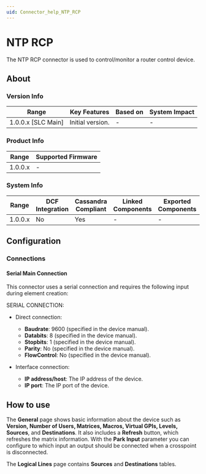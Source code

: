 ```yaml
---
uid: Connector_help_NTP_RCP
---
```


# NTP RCP

The NTP RCP connector is used to control/monitor a router control device.

## About

### Version Info

| Range                | Key Features     | Based on     | System Impact     |
|----------------------|------------------|--------------|-------------------|
| 1.0.0.x [SLC Main]   | Initial version. | -            | -                 |

### Product Info

| Range     | Supported Firmware     |
|-----------|------------------------|
| 1.0.0.x   | -                      |

### System Info

| Range     | DCF Integration     | Cassandra Compliant     | Linked Components     | Exported Components     |
|-----------|---------------------|-------------------------|-----------------------|-------------------------|
| 1.0.0.x   | No                  | Yes                     | -                     | -                       |

## Configuration

### Connections

#### Serial Main Connection

This connector uses a serial connection and requires the following input during element creation:

SERIAL CONNECTION:

- Direct connection:

  - **Baudrate**: 9600 (specified in the device manual).
  - **Databits**: 8 (specified in the device manual).
  - **Stopbits**: 1 (specified in the device manual).
  - **Parity**: No (specified in the device manual).
  - **FlowControl**: No (specified in the device manual).

- Interface connection:

  - **IP address/host**: The IP address of the device.
  - **IP port**: The IP port of the device.

## How to use

The **General** page shows basic information about the device such as **Version, Number of Users, Matrices, Macros, Virtual GPIs, Levels, Sources**, and **Destinations**. It also includes a **Refresh** button, which refreshes the matrix information. With the **Park Input** parameter you can configure to which input an output should be connected when a crosspoint is disconnected.

The **Logical Lines** page contains **Sources** and **Destinations** tables.
